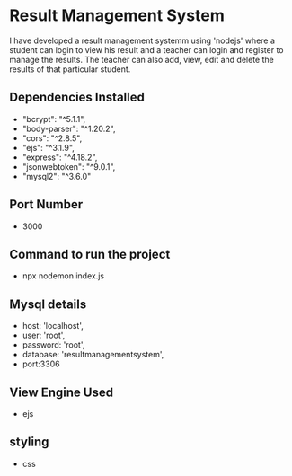 # Result Management System

I have developed a result management systemm using 'nodejs' where a student can login to view his result and a teacher can login and register to manage the results. The teacher can also add, view, edit and delete the results of that particular student.

## Dependencies Installed

- "bcrypt": "^5.1.1",
- "body-parser": "^1.20.2",
- "cors": "^2.8.5",
- "ejs": "^3.1.9",
- "express": "^4.18.2",
- "jsonwebtoken": "^9.0.1",
- "mysql2": "^3.6.0"

## Port Number

- 3000

## Command to run the project

- npx nodemon index.js

## Mysql details

- host: 'localhost',
- user: 'root',
- password: 'root',
- database: 'resultmanagementsystem',
- port:3306

## View Engine Used

- ejs

## styling

- css
